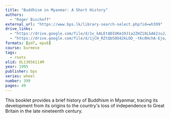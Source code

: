 ```yaml
---
title: "Buddhism in Myanmar: A Short History"
authors:
  - "Roger Bischoff"
external_url: "https://www.bps.lk/library-search-select.php?id=wh399"
drive_links:
  - "https://drive.google.com/file/d/1v_kALEtADIUKm19J1a2ZHZ18LbA62zuJ/view?usp=sharing"
  - "https://drive.google.com/file/d/1jCH_RZtQb5OO42kLOD_-tKc0HchA-Ejo/view?usp=drive_link"
formats: [pdf, epub]
course: burmese
tags:
  - roots
olid: OL13056114M
year: 1995
publisher: bps
series: wheel
number: 399
pages: 49
---
```


This booklet provides a brief history of Buddhism in Myanmar, tracing its development from its origins to the country's loss of independence to Great Britain in the late nineteenth century.